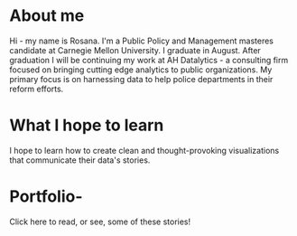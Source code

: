 # About me 
Hi - my name is Rosana. I'm a Public Policy and Management masteres candidate at Carnegie Mellon University. I graduate in August. After graduation I will be continuing my work at AH Datalytics - a consulting firm focused on bringing cutting edge analytics to public organizations. My primary focus is on harnessing data to help police departments in their reform efforts. 
# What I hope to learn 
I hope to learn how to create clean and thought-provoking visualizations that communicate their data's stories. 
# Portfolio-
Click here to read, or see, some of these stories!
